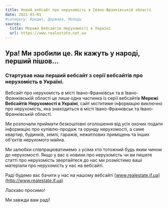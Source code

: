```yaml
---
title: Новий вебсайт про нерухомість в Івано-Франківській області
date: 2021-01-01
#category: Кредит, Держава, Молодь
source:
  title: Мережа Вебсайтів Нерухомості в Україні
  url: https://www.realestate.net.ua
---
```


## Ура! Ми зробили це. Як кажуть у народі, перший пішов...

### Стартував наш перший вебсайт з серії вебсайтів про нерухомість в Україні.

Вебсайт про нерухомість в місті Івано-Франківськ та в Івано-Франківській області це лише одна частинка із серії вебсайтів **Мережі Вебсайтів Нерухомості в Україні**, сайт міститиме інформацію виключно про нерухомість, яка знаходиться в місті Івано-Франківськ та Івано-Франківській області.

Ми розпочали приймати безкоштовні оголошення від усіх охочих подати інформацію про купівлю-продаж та орунду нерухомості, а саме квартир, будинків, землі, гаражів, нежитлових приміщень та інших об'єктів нерухомого майна.

Ми залюбки співпрацюватимемо з усіма хто тотожний будь яким чином до нерухомості. Якщо у вас є новини про нерухомість чи ви пишете статті про нерухомість звертайтеся до нас ми розмістимо ваші матеріали про нерухомість у нас на вебсайті.

Раді будемо вас бачити у нас на нашому вебсайті [www.realestate.if.ua](http://www.realestate.if.ua)

Ласкаво просимо!

Ми завжди вам раді!
